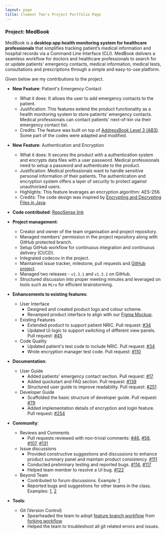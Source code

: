 ```yaml
---
layout: page
title: Clement Tee's Project Portfolio Page
---
```


### Project: MedBook

MedBook is a **desktop app health monitoring system for healthcare professionals** that simplifies tracking patient’s medical information and hospital records via a Command Line Interface (CLI). MedBook delivers a seamless workflow for doctors and healthcare professionals to search for or update patients' emergency contacts, medical information, medical tests, consultations and prescriptions through a simple and easy-to-use platform.

Given below are my contributions to the project.

* **New Feature**: Patient's Emergency Contact
  * What it does: It allows the user to add emergency contacts to the patient.
  * Justification: This features extend the product functionality as a health monitoring system to store patients' emergency contacts. Medical professionals can contact patients' next-of-kin via their emergency contact list.
  * Credits: The feature was built on top of [AddressBook Level 3 (AB3)](https://github.com/se-edu/addressbook-level3). Some part of the codes were adapted and modified.

* **New Feature**: Authentication and Encryption
  * What it does: It secures the product with a authentication system and encrypts data files with a user password. Medical professionals need to setup a password and authenticate to the product.
  * Justification: Medical professionals want to handle sensitive personal information of their patients. The authentication and encryption system offers a layer of security to protect against unauthorised users.
  * Highlights: This feature leverages an encryption algorithm: AES-256.
  * Credits: The code design was inspired by [Encrypting and Decrypting Files in Java](https://www.baeldung.com/java-cipher-input-output-stream).

* **Code contributed**: [RepoSense link](https://nus-cs2103-ay2122s2.github.io/tp-dashboard/?search=clement0010&breakdown=true)

* **Project management**:
  * Creator and owner of the team organisation and project repository.
  * Managed members' permission in the project repository along with GitHub protected branch.
  * Setup GitHub workflow for continuous integration and continuous delivery (CI/CD).
  * Integrated codecov in the project.
  * Maintained issue tracker, milestone, pull requests and [GitHub project](https://github.com/AY2122S2-CS2103T-T11-1/tp/projects/1).
  * Managed two releases - `v1.3.1` and `v1.3.2` on GitHub.
  * Structured discussion into proper meeting minutes and leveraged on tools such as `Miro` for efficient brainstorming.

* **Enhancements to existing features**:
  * User Interface
    * Designed and created product logo and colour scheme.
    * Revamped product interface to align with our [Figma Mockup](https://www.figma.com/file/xPjsyp3ka5oWfeTYQQaqZH/MedBook-Mockup?node-id=31686%3A89323).
  * Existing Features
    * Extended product to support patient NRIC. Pull request: [#34](https://github.com/AY2122S2-CS2103T-T11-1/tp/pull/34)
    * Updated Ui logic to support switching of different view panels. Pull request: [#45](https://github.com/AY2122S2-CS2103T-T11-1/tp/pull/45)
  * Code Quality
    * Updated patient's test code to include NRIC. Pull request: [#34](https://github.com/AY2122S2-CS2103T-T11-1/tp/pull/34)
    * Wrote encryption manager test code. Pull request: [#110](https://github.com/AY2122S2-CS2103T-T11-1/tp/pull/110)

* **Documentation**:
  * User Guide
    * Added patients' emergency contact section. Pull request: [#17](https://github.com/AY2122S2-CS2103T-T11-1/tp/pull/17)
    * Added quickstart and FAQ section. Pull request: [#139](https://github.com/AY2122S2-CS2103T-T11-1/tp/pull/139)
    * Structured user guide to improve readability. Pull request: [#251](https://github.com/AY2122S2-CS2103T-T11-1/tp/pull/251)
  * Developer Guide
    * Scaffolded the basic structure of developer guide. Pull request: [#79](https://github.com/AY2122S2-CS2103T-T11-1/tp/pull/79)
    * Added implementation details of encryption and login feature. Pull request: [#254](https://github.com/AY2122S2-CS2103T-T11-1/tp/pull/254)

* **Community**:
  * Reviews and Comments
    * Pull requests reviewed with non-trivial comments: [#46](https://github.com/AY2122S2-CS2103T-T11-1/tp/pull/46), [#58](https://github.com/AY2122S2-CS2103T-T11-1/tp/pull/58), [#107](https://github.com/AY2122S2-CS2103T-T11-1/tp/pull/107), [#131](https://github.com/AY2122S2-CS2103T-T11-1/tp/pull/131)
  * Issue discussions
    * Provided constructive suggestions and discussions to enhance product summary panel and maintain product consistency. [#111](https://github.com/AY2122S2-CS2103T-T11-1/tp/issues/111)
    * Conducted preliminary testing and reported bugs. [#114](https://github.com/AY2122S2-CS2103T-T11-1/tp/issues/114), [#117](https://github.com/AY2122S2-CS2103T-T11-1/tp/issues/117)
    * Helped team member to resolve a UI bug. [#122](https://github.com/AY2122S2-CS2103T-T11-1/tp/issues/122)
  * Beyond Team
    * Contributed to forum discussions. Example: [1](https://github.com/nus-cs2103-AY2122S2/forum/issues/28)
    * Reported bugs and suggestions for other teams in the class. Examples: [1](https://github.com/clement0010/ped/issues/4), [2](https://github.com/clement0010/ped/issues/1)

* **Tools**:
  * Git (Version Control)
    * Spearheaded the team to adopt [feature branch workflow](https://www.atlassian.com/git/tutorials/comparing-workflows/feature-branch-workflow) from [forking workflow](https://www.atlassian.com/git/tutorials/comparing-workflows/forking-workflow).
    * Helped the team to troubleshoot all git related errors and issues.

